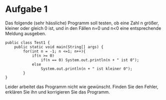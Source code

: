 # Aufgabe 1

Das folgende (sehr hässliche) Programm soll testen, ob eine Zahl n größer, kleiner oder gleich 0 ist,
und in den Fällen n=0 und n<0 eine entsprechende Meldung ausgeben.

```
public class Test1 {
    public static void main(String[] args) {
        for(int n = -1; n <=1; n++){
            if(n >= 0)
                if(n == 0) System.out.println(n + " ist 0");
            else
                System.out.println(n + " ist kleiner 0");
        }
}
```

Leider arbeitet das Programm nicht wie gewünscht. Finden Sie den Fehler, erklären Sie ihn und korrigieren Sie das Programm.